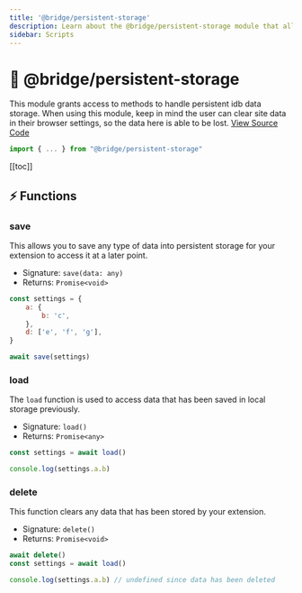 ```yaml
---
title: '@bridge/persistent-storage'
description: Learn about the @bridge/persistent-storage module that allows your extension to store data between sessions.
sidebar: Scripts
---
```


# 💾 @bridge/persistent-storage

This module grants access to methods to handle persistent idb data storage. When using this module, keep in mind the user can clear site data in their browser settings, so the data here is able to be lost.
[View Source Code](https://github.com/bridge-core/editor/blob/main/src/components/Extensions/Scripts/Modules/persistentStorage.ts)

```js
import { ... } from "@bridge/persistent-storage"
```

[[toc]]

## ⚡ Functions

### save

This allows you to save any type of data into persistent storage for your extension to access it at a later point.

-   Signature: `save(data: any)`
-   Returns: `Promise<void>`

```js
const settings = {
	a: {
		b: 'c',
	},
	d: ['e', 'f', 'g'],
}

await save(settings)
```

### load

The `load` function is used to access data that has been saved in local storage previously.

-   Signature: `load()`
-   Returns: `Promise<any>`

```js
const settings = await load()

console.log(settings.a.b)
```

### delete

This function clears any data that has been stored by your extension.

-   Signature: `delete()`
-   Returns: `Promise<void>`

```js
await delete()
const settings = await load()

console.log(settings.a.b) // undefined since data has been deleted
```
